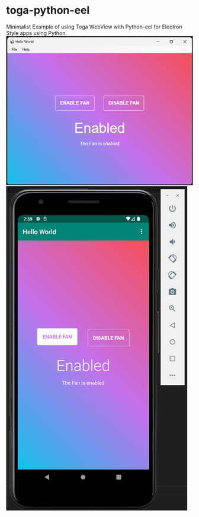 # toga-python-eel
Minimalist Example of using Toga WebView with Python-eel for Electron Style apps using Python.
![Windows](Windows.png)
![Android](Android.png)
